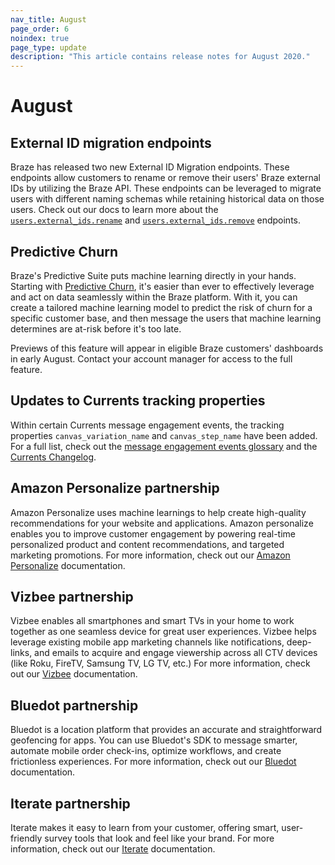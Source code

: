```yaml
---
nav_title: August
page_order: 6
noindex: true
page_type: update
description: "This article contains release notes for August 2020."
---
```

# August

## External ID migration endpoints

Braze has released two new External ID Migration endpoints. These endpoints allow customers to rename or remove their users' Braze external IDs by utilizing the Braze API. These endpoints can be leveraged to migrate users with different naming schemas  while retaining historical data on those users. Check out our docs to learn more about the [`users.external_ids.rename`]({{site.baseurl}}/api/endpoints/user_data/external_id_migration/post_external_ids_rename/) and [`users.external_ids.remove`]({{site.baseurl}}/api/endpoints/user_data/external_id_migration/post_external_ids_remove/) endpoints.

## Predictive Churn

Braze's Predictive Suite puts machine learning directly in your hands. Starting with [Predictive Churn]({{site.baseurl}}/user_guide/predictive_suite/), it's easier than ever to effectively leverage and act on data seamlessly within the Braze platform. With it, you can create a tailored machine learning model to predict the risk of churn for a specific customer base, and then message the users that machine learning determines are at-risk before it's too late. 

Previews of this feature will appear in eligible Braze customers' dashboards in early August. Contact your account manager for access to the full feature.

## Updates to Currents tracking properties

Within certain Currents message engagement events, the tracking properties `canvas_variation_name` and `canvas_step_name` have been added. For a full list, check out the [message engagement events glossary]({{site.baseurl}}/user_guide/data_and_analytics/braze_currents/event_glossary/message_engagement_events/) and the [Currents Changelog]({{site.baseurl}}/user_guide/data_and_analytics/braze_currents/).

## Amazon Personalize partnership

Amazon Personalize uses machine learnings to help create high-quality recommendations for your website and applications. Amazon personalize enables you to improve customer engagement by powering real-time personalized product and content recommendations, and targeted marketing promotions. For more information, check out our [Amazon Personalize]({{site.baseurl}}/partners/data_augmentation/recommendation/amazon_personalize/) documentation.

## Vizbee partnership

Vizbee enables all smartphones and smart TVs in your home to work together as one seamless device for great user experiences. Vizbee helps leverage existing mobile app marketing channels like notifications, deep-links, and emails to acquire and engage viewership across all CTV devices (like Roku, FireTV, Samsung TV, LG TV, etc.) For more information, check out our [Vizbee]({{site.baseurl}}/partners/channel_extensions/deep_linking/vizbee_for_tv_deeplinking/) documentation. 

## Bluedot partnership

Bluedot is a location platform that provides an accurate and straightforward geofencing for apps. You can use Bluedot's SDK to message smarter, automate mobile order check-ins, optimize workflows, and create frictionless experiences. For more information, check out our [Bluedot]({{site.baseurl}}/partners/data_augmentation/contextual_location/bluedot/#bluedot) documentation. 

## Iterate partnership

Iterate makes it easy to learn from your customer, offering smart, user-friendly survey tools that look and feel like your brand. For more information, check out our [Iterate]({{site.baseurl}}/partners/additional_channels/surveys/iterate/) documentation. 
